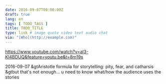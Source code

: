 ```yaml
---
date: 2016-09-07T00:00:00Z
draft: true
lang: en
tags: [ TODO_TAGS ]
title: TODO_TITLE
type: link # image quote video text audio chat
via: "[Who](http://example.com)"
---
```


<https://www.youtube.com/watch?v=al3-Kl4BDUQ&feature=youtu.be&t=8m19s>

2016-09-07
&gtAristotle formula for storytelling: pity, fear, and catharsis
&gtbut that's not enough... u need to know what/how the audience uses the stories


